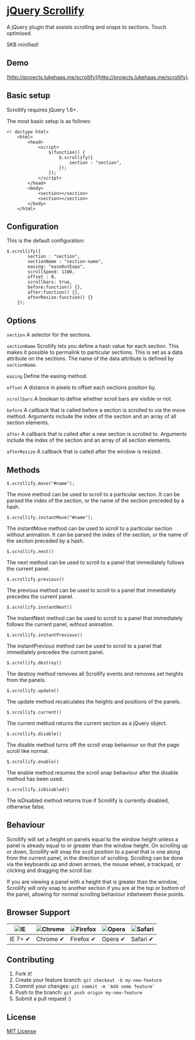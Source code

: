 # [jQuery Scrollify](http://projects.lukehaas.me/scrollify)

A jQuery plugin that assists scrolling and snaps to sections. Touch optimised. 

5KB minified!

## Demo

[http://projects.lukehaas.me/scrollify](http://projects.lukehaas.me/scrollify).

## Basic setup

Scrollify requires jQuery 1.6+.

The most basic setup is as follows:

```
<! doctype html>
	<html>
		<head>
			<script>
				$(function() {
					$.scrollify({
						section : "section",
					});
				});
			</script>
		</head>
		<body>
			<section></section>
			<section></section>
		</body>
	</html>
```

## Configuration

This is the default configuration:

```
$.scrollify({
		section : "section",
		sectionName : "section-name",
		easing: "easeOutExpo",
		scrollSpeed: 1100,
		offset : 0,
		scrollbars: true,
		before:function() {},
		after:function() {},
		afterResize:function() {}
	});
```

## Options

`section`
A selector for the sections.

`sectionName`
Scrollify lets you define a hash value for each section. This makes it possible to permalink to particular sections. This is set as a data attribute on the sections. The name of the data attribute is defined by `sectionName`.

`easing`
Define the easing method.

`offset`
A distance in pixels to offset each sections position by.

`scrollbars`
A boolean to define whether scroll bars are visible or not.

`before`
A callback that is called before a section is scrolled to via the move method. Arguments include the index of the section and an array of all section elements.

`after`
A callback that is called after a new section is scrolled to. Arguments include the index of the section and an array of all section elements.

`afterResize`
A callback that is called after the window is resized.

## Methods

`$.scrollify.move("#name");`

The move method can be used to scroll to a particular section. It can be parsed the index of the section, or the name of the section preceded by a hash.

`$.scrollify.instantMove("#name");`

The instantMove method can be used to scroll to a particular section without animation. It can be parsed the index of the section, or the name of the section preceded by a hash.

`$.scrollify.next()`

The next method can be used to scroll to a panel that immediately follows the current panel.

`$.scrollify.previous()`

The previous method can be used to scroll to a panel that immediately precedes the current panel.

`$.scrollify.instantNext()`

The instantNext method can be used to scroll to a panel that immediately follows the current panel, without animation.

`$.scrollify.instantPrevious()`

The instantPrevious method can be used to scroll to a panel that immediately precedes the current panel.

`$.scrollify.destroy()`

The destroy method removes all Scrollify events and removes set heights from the panels.

`$.scrollify.update()`

The update method recalculates the heights and positions of the panels.

`$.scrollify.current()`

The current method returns the current section as a jQuery object.

`$.scrollify.disable()`

The disable method turns off the scroll snap behaviour so that the page scroll like normal.

`$.scrollify.enable()`

The enable method resumes the scroll snap behaviour after the disable method has been used.

`$.scrollify.isDisabled()`

The isDisabled method returns true if Scrollify is currently disabled, otherwise false.

## Behaviour

Scrollify will set a height on panels equal to the window height unless a panel is already equal to or greater than the window height. On scrolling up or down, Scrollify will snap the scoll position to a panel that is one along from the current panel, in the direction of scrolling. Scrolling can be done via the keyboards up and down arrows, the mouse wheel, a trackpad, or clicking and dragging the scroll bar. 

If you are viewing a panel with a height that is greater than the window, Scrollify will only snap to another section if you are at the top or bottom of the panel, allowing for normal scrolling behaviour inbetween these points.

## Browser Support

![IE](https://raw.github.com/alrra/browser-logos/master/internet-explorer/internet-explorer_48x48.png) | ![Chrome](https://raw.github.com/alrra/browser-logos/master/chrome/chrome_48x48.png) | ![Firefox](https://raw.github.com/alrra/browser-logos/master/firefox/firefox_48x48.png) | ![Opera](https://raw.github.com/alrra/browser-logos/master/opera/opera_48x48.png) | ![Safari](https://raw.github.com/alrra/browser-logos/master/safari/safari_48x48.png)
--- | --- | --- | --- | --- |
IE 7+ ✔ | Chrome ✔ | Firefox ✔ | Opera ✔ | Safari ✔ |

## Contributing

1. Fork it!
2. Create your feature branch: `git checkout -b my-new-feature`
3. Commit your changes: `git commit -m 'Add some feature'`
4. Push to the branch: `git push origin my-new-feature`
5. Submit a pull request :)


## License

[MIT License](https://github.com/lukehaas/Scrollify/blob/master/LICENSE)

